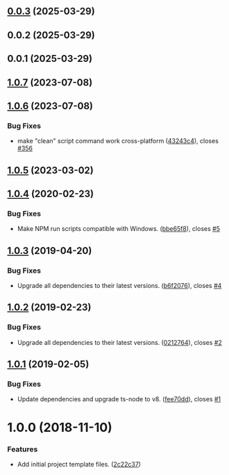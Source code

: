 ## [0.0.3](https://github.com/sashman/40k_list_parser/compare/v0.0.2...v0.0.3) (2025-03-29)



## 0.0.2 (2025-03-29)



## 0.0.1 (2025-03-29)



## [1.0.7](https://github.com/chriswells0/node-typescript-template/compare/v1.0.6...v1.0.7) (2023-07-08)



## [1.0.6](https://github.com/chriswells0/node-typescript-template/compare/v1.0.5...v1.0.6) (2023-07-08)


### Bug Fixes

* make "clean" script command work cross-platform ([43243c4](https://github.com/chriswells0/node-typescript-template/commit/43243c4707342f332bf5819b31e7f812978fd7c5)), closes [#356](https://github.com/chriswells0/node-typescript-template/issues/356)



## [1.0.5](https://github.com/chriswells0/node-typescript-template/compare/v1.0.4...v1.0.5) (2023-03-02)



## [1.0.4](https://github.com/chriswells0/node-typescript-template/compare/v1.0.3...v1.0.4) (2020-02-23)


### Bug Fixes

* Make NPM run scripts compatible with Windows. ([bbe65f8](https://github.com/chriswells0/node-typescript-template/commit/bbe65f8780568eb20dbadc9ac59b08c2b9772d88)), closes [#5](https://github.com/chriswells0/node-typescript-template/issues/5)



## [1.0.3](https://github.com/chriswells0/node-typescript-template/compare/v1.0.2...v1.0.3) (2019-04-20)


### Bug Fixes

* Upgrade all dependencies to their latest versions. ([b6f2076](https://github.com/chriswells0/node-typescript-template/commit/b6f2076)), closes [#4](https://github.com/chriswells0/node-typescript-template/issues/4)



## [1.0.2](https://github.com/chriswells0/node-typescript-template/compare/v1.0.1...v1.0.2) (2019-02-23)


### Bug Fixes

* Upgrade all dependencies to their latest versions. ([0212764](https://github.com/chriswells0/node-typescript-template/commit/0212764)), closes [#2](https://github.com/chriswells0/node-typescript-template/issues/2)



## [1.0.1](https://github.com/chriswells0/node-typescript-template/compare/v1.0.0...v1.0.1) (2019-02-05)


### Bug Fixes

* Update dependencies and upgrade ts-node to v8. ([fee70dd](https://github.com/chriswells0/node-typescript-template/commit/fee70dd)), closes [#1](https://github.com/chriswells0/node-typescript-template/issues/1)



# 1.0.0 (2018-11-10)


### Features

* Add initial project template files. ([2c22c37](https://github.com/chriswells0/node-typescript-template/commit/2c22c37))



